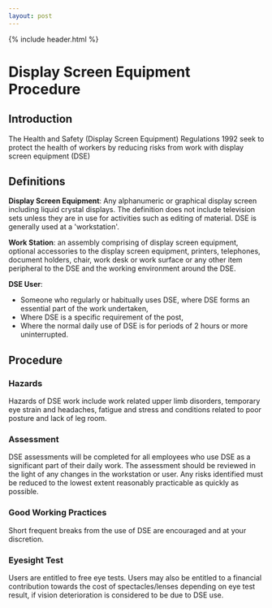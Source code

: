 ```yaml
---
layout: post
---
```

{% include header.html %}

# Display Screen Equipment Procedure

## Introduction

The Health and Safety (Display Screen Equipment) Regulations 1992 seek to protect the health of workers by reducing risks from work with display screen equipment (DSE) 

## Definitions 

**Display Screen Equipment**: Any alphanumeric or graphical display screen including liquid crystal displays. The definition does not include television sets unless they are in use for activities such as editing of material. DSE is generally used at a 'workstation'. 

**Work Station**: an assembly comprising of display screen equipment, optional accessories to the display screen equipment, printers, telephones, document holders, chair, work desk or work surface or any other item peripheral to the DSE and the working environment around the DSE. 

 **DSE User**: 

- Someone who regularly or habitually uses DSE, where DSE forms an essential part of the work undertaken, 
- Where DSE is a specific requirement of the post, 
- Where the normal daily use of DSE is for periods of 2 hours or more uninterrupted. 

## Procedure 

### Hazards 

Hazards of DSE work include work related upper limb disorders, temporary eye strain and headaches, fatigue and stress and conditions related to poor posture and lack of leg room. 

### Assessment 

DSE assessments will be completed for all employees who use DSE as a significant part of their daily work. The assessment should be reviewed in the light of any changes in the workstation or user. Any risks identified must be reduced to the lowest extent reasonably practicable as quickly as possible. 

### Good Working Practices 

Short frequent breaks from the use of DSE are encouraged and at your discretion. 

### Eyesight Test 

Users are entitled to free eye tests. Users may also be entitled to a financial contribution towards the cost of spectacles/lenses depending on eye test result, if vision deterioration is considered to be due to DSE use. 




